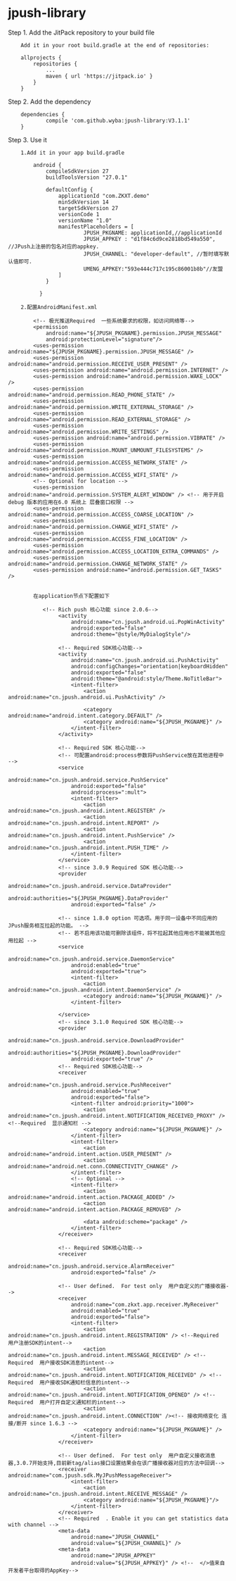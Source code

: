 # jpush-library

Step 1. Add the JitPack repository to your build file

        Add it in your root build.gradle at the end of repositories:

    	allprojects {
    		repositories {
    			...
    			maven { url 'https://jitpack.io' }
    		}
    	}

Step 2. Add the dependency

        dependencies {
                compile 'com.github.wyba:jpush-library:V3.1.1'
        }

Step 3. Use it

        1.Add it in your app build.gradle

            android {
                compileSdkVersion 27
                buildToolsVersion "27.0.1"

                defaultConfig {
                    applicationId "com.ZKXT.demo"
                    minSdkVersion 14
                    targetSdkVersion 27
                    versionCode 1
                    versionName "1.0"
                    manifestPlaceholders = [
                            JPUSH_PKGNAME: applicationId,//applicationId
                            JPUSH_APPKEY : "d1f84c6d9ce2818bd549a550", //JPush上注册的包名对应的appkey.
                            JPUSH_CHANNEL: "developer-default", //暂时填写默认值即可.
                            UMENG_APPKEY:"593e444c717c195c86001b8b"//友盟
                    ]
                }

              }

        2.配置AndroidManifest.xml

            <!-- 极光推送Required  一些系统要求的权限，如访问网络等-->
            <permission
                android:name="${JPUSH_PKGNAME}.permission.JPUSH_MESSAGE"
                android:protectionLevel="signature"/>
            <uses-permission android:name="${JPUSH_PKGNAME}.permission.JPUSH_MESSAGE" />
            <uses-permission android:name="android.permission.RECEIVE_USER_PRESENT" />
            <uses-permission android:name="android.permission.INTERNET" />
            <uses-permission android:name="android.permission.WAKE_LOCK" />
            <uses-permission android:name="android.permission.READ_PHONE_STATE" />
            <uses-permission android:name="android.permission.WRITE_EXTERNAL_STORAGE" />
            <uses-permission android:name="android.permission.READ_EXTERNAL_STORAGE" />
            <uses-permission android:name="android.permission.WRITE_SETTINGS" />
            <uses-permission android:name="android.permission.VIBRATE" />
            <uses-permission android:name="android.permission.MOUNT_UNMOUNT_FILESYSTEMS" />
            <uses-permission android:name="android.permission.ACCESS_NETWORK_STATE" />
            <uses-permission android:name="android.permission.ACCESS_WIFI_STATE" />
            <!-- Optional for location -->
            <uses-permission android:name="android.permission.SYSTEM_ALERT_WINDOW" /> <!-- 用于开启 debug 版本的应用在6.0 系统上 层叠窗口权限 -->
            <uses-permission android:name="android.permission.ACCESS_COARSE_LOCATION" />
            <uses-permission android:name="android.permission.CHANGE_WIFI_STATE" />
            <uses-permission android:name="android.permission.ACCESS_FINE_LOCATION" />
            <uses-permission android:name="android.permission.ACCESS_LOCATION_EXTRA_COMMANDS" />
            <uses-permission android:name="android.permission.CHANGE_NETWORK_STATE" />
            <uses-permission android:name="android.permission.GET_TASKS" />


            在application节点下配置如下

               <!-- Rich push 核心功能 since 2.0.6-->
                    <activity
                        android:name="cn.jpush.android.ui.PopWinActivity"
                        android:exported="false"
                        android:theme="@style/MyDialogStyle"/>

                    <!-- Required SDK核心功能-->
                    <activity
                        android:name="cn.jpush.android.ui.PushActivity"
                        android:configChanges="orientation|keyboardHidden"
                        android:exported="false"
                        android:theme="@android:style/Theme.NoTitleBar">
                        <intent-filter>
                            <action android:name="cn.jpush.android.ui.PushActivity" />

                            <category android:name="android.intent.category.DEFAULT" />
                            <category android:name="${JPUSH_PKGNAME}" />
                        </intent-filter>
                    </activity>

                    <!-- Required SDK 核心功能-->
                    <!-- 可配置android:process参数将PushService放在其他进程中 -->
                    <service
                        android:name="cn.jpush.android.service.PushService"
                        android:exported="false"
                        android:process=":mult">
                        <intent-filter>
                            <action android:name="cn.jpush.android.intent.REGISTER" />
                            <action android:name="cn.jpush.android.intent.REPORT" />
                            <action android:name="cn.jpush.android.intent.PushService" />
                            <action android:name="cn.jpush.android.intent.PUSH_TIME" />
                        </intent-filter>
                    </service>
                    <!-- since 3.0.9 Required SDK 核心功能-->
                    <provider
                        android:name="cn.jpush.android.service.DataProvider"
                        android:authorities="${JPUSH_PKGNAME}.DataProvider"
                        android:exported="false" />

                    <!-- since 1.8.0 option 可选项。用于同一设备中不同应用的JPush服务相互拉起的功能。 -->
                    <!-- 若不启用该功能可删除该组件，将不拉起其他应用也不能被其他应用拉起 -->
                    <service
                        android:name="cn.jpush.android.service.DaemonService"
                        android:enabled="true"
                        android:exported="true">
                        <intent-filter>
                            <action android:name="cn.jpush.android.intent.DaemonService" />
                            <category android:name="${JPUSH_PKGNAME}" />
                        </intent-filter>

                    </service>
                    <!-- since 3.1.0 Required SDK 核心功能-->
                    <provider
                        android:name="cn.jpush.android.service.DownloadProvider"
                        android:authorities="${JPUSH_PKGNAME}.DownloadProvider"
                        android:exported="true" />
                    <!-- Required SDK核心功能-->
                    <receiver
                        android:name="cn.jpush.android.service.PushReceiver"
                        android:enabled="true"
                        android:exported="false">
                        <intent-filter android:priority="1000">
                            <action android:name="cn.jpush.android.intent.NOTIFICATION_RECEIVED_PROXY" />   <!--Required  显示通知栏 -->
                            <category android:name="${JPUSH_PKGNAME}" />
                        </intent-filter>
                        <intent-filter>
                            <action android:name="android.intent.action.USER_PRESENT" />
                            <action android:name="android.net.conn.CONNECTIVITY_CHANGE" />
                        </intent-filter>
                        <!-- Optional -->
                        <intent-filter>
                            <action android:name="android.intent.action.PACKAGE_ADDED" />
                            <action android:name="android.intent.action.PACKAGE_REMOVED" />

                            <data android:scheme="package" />
                        </intent-filter>
                    </receiver>

                    <!-- Required SDK核心功能-->
                    <receiver
                        android:name="cn.jpush.android.service.AlarmReceiver"
                        android:exported="false" />

                    <!-- User defined.  For test only  用户自定义的广播接收器-->
                    <receiver
                        android:name="com.zkxt.app.receiver.MyReceiver"
                        android:enabled="true"
                        android:exported="false">
                        <intent-filter>
                            <action android:name="cn.jpush.android.intent.REGISTRATION" /> <!--Required  用户注册SDK的intent-->
                            <action android:name="cn.jpush.android.intent.MESSAGE_RECEIVED" /> <!--Required  用户接收SDK消息的intent-->
                            <action android:name="cn.jpush.android.intent.NOTIFICATION_RECEIVED" /> <!--Required  用户接收SDK通知栏信息的intent-->
                            <action android:name="cn.jpush.android.intent.NOTIFICATION_OPENED" /> <!--Required  用户打开自定义通知栏的intent-->
                            <action android:name="cn.jpush.android.intent.CONNECTION" /><!-- 接收网络变化 连接/断开 since 1.6.3 -->
                            <category android:name="${JPUSH_PKGNAME}" />
                        </intent-filter>
                    </receiver>

                    <!-- User defined.  For test only  用户自定义接收消息器,3.0.7开始支持,目前新tag/alias接口设置结果会在该广播接收器对应的方法中回调-->
                    <receiver android:name="com.jpush.sdk.MyJPushMessageReceiver">
                        <intent-filter>
                            <action android:name="cn.jpush.android.intent.RECEIVE_MESSAGE" />
                            <category android:name="${JPUSH_PKGNAME}"/>
                        </intent-filter>
                    </receiver>
                    <!-- Required  . Enable it you can get statistics data with channel -->
                    <meta-data
                        android:name="JPUSH_CHANNEL"
                        android:value="${JPUSH_CHANNEL}" />
                    <meta-data
                        android:name="JPUSH_APPKEY"
                        android:value="${JPUSH_APPKEY}" /> <!--  </>值来自开发者平台取得的AppKey-->